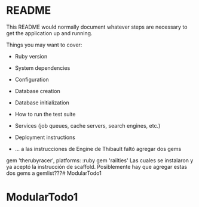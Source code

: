 # README

This README would normally document whatever steps are necessary to get the
application up and running.

Things you may want to cover:

* Ruby version

* System dependencies

* Configuration

* Database creation

* Database initialization

* How to run the test suite

* Services (job queues, cache servers, search engines, etc.)

* Deployment instructions

* ...
a las instrucciones de Engine de Thibault faltó agregar dos gems

gem 'therubyracer', platforms: :ruby
gem 'railties' 
Las cuales se instalaron y ya aceptó la instrucción de scaffold.
Posiblemente hay que agregar estas dos gems a gemlist???# ModularTodo1
# ModularTodo1
